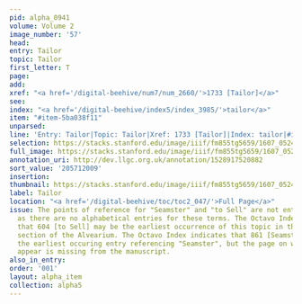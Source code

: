 ```yaml
---
pid: alpha_0941
volume: Volume 2
image_number: '57'
head:
entry: Tailor
topic: Tailor
first_letter: T
page:
add:
xref: "<a href='/digital-beehive/num7/num_2660/'>1733 [Tailor]</a>"
see:
index: "<a href='/digital-beehive/index5/index_3985/'>tailor</a>"
item: "#item-5ba038f11"
unparsed:
line: 'Entry: Tailor|Topic: Tailor|Xref: 1733 [Tailor]|Index: tailor|#item-5ba038f11'
selection: https://stacks.stanford.edu/image/iiif/fm855tg5659/1607_0524/334,2009,3118,397/full/0/default.jpg
full_image: https://stacks.stanford.edu/image/iiif/fm855tg5659/1607_0524/full/full/0/default.jpg
annotation_uri: http://dev.llgc.org.uk/annotation/1528917520882
sort_value: '205712009'
insertion:
thumbnail: https://stacks.stanford.edu/image/iiif/fm855tg5659/1607_0524/334,2009,600,180/250,/0/default.jpg
label: Tailor
location: "<a href='/digital-beehive/toc/toc2_047/'>Full Page</a>"
issue: The points of reference for "Seamster" and "to Sell" are not entirely clear,
  as there are no alphabetical entries for these terms. The Octavo Index indicates
  that 604 [to Sell] may be the earliest occurrence of this topic in the Numerical
  section of the Alvearium. The Octavo Index indicates that 861 [Seamster] might be
  the earliest occuring entry referencing "Seamster", but the page on which it would
  appear is missing from the manuscript.
also_in_entry:
order: '001'
layout: alpha_item
collection: alpha5
---
```

